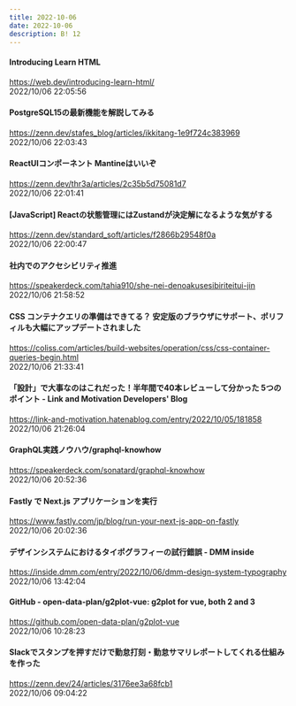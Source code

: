 ```yaml
---
title: 2022-10-06
date: 2022-10-06
description: B! 12
---
```


#### Introducing Learn HTML
https://web.dev/introducing-learn-html/<br>
2022/10/06 22:05:56<br>


#### PostgreSQL15の最新機能を解説してみる
https://zenn.dev/stafes_blog/articles/ikkitang-1e9f724c383969<br>
2022/10/06 22:03:43<br>


#### ReactUIコンポーネント Mantineはいいぞ
https://zenn.dev/thr3a/articles/2c35b5d75081d7<br>
2022/10/06 22:01:41<br>


#### [JavaScript] Reactの状態管理にはZustandが決定解になるような気がする
https://zenn.dev/standard_soft/articles/f2866b29548f0a<br>
2022/10/06 22:00:47<br>


#### 社内でのアクセシビリティ推進
https://speakerdeck.com/tahia910/she-nei-denoakusesibiriteitui-jin<br>
2022/10/06 21:58:52<br>


#### CSS コンテナクエリの準備はできてる？ 安定版のブラウザにサポート、ポリフィルも大幅にアップデートされました
https://coliss.com/articles/build-websites/operation/css/css-container-queries-begin.html<br>
2022/10/06 21:33:41<br>


#### 「設計」で大事なのはこれだった！半年間で40本レビューして分かった 5つのポイント - Link and Motivation Developers' Blog
https://link-and-motivation.hatenablog.com/entry/2022/10/05/181858<br>
2022/10/06 21:26:04<br>


#### GraphQL実践ノウハウ/graphql-knowhow
https://speakerdeck.com/sonatard/graphql-knowhow<br>
2022/10/06 20:52:36<br>


#### Fastly で Next.js アプリケーションを実行
https://www.fastly.com/jp/blog/run-your-next-js-app-on-fastly<br>
2022/10/06 20:02:36<br>


#### デザインシステムにおけるタイポグラフィーの試行錯誤 - DMM inside
https://inside.dmm.com/entry/2022/10/06/dmm-design-system-typography<br>
2022/10/06 13:42:04<br>


#### GitHub - open-data-plan/g2plot-vue: g2plot for vue, both 2 and 3
https://github.com/open-data-plan/g2plot-vue<br>
2022/10/06 10:28:23<br>


#### Slackでスタンプを押すだけで勤怠打刻・勤怠サマリレポートしてくれる仕組みを作った
https://zenn.dev/24/articles/3176ee3a68fcb1<br>
2022/10/06 09:04:22<br>


